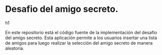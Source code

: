 <h1>Desafio del amigo secreto.</h1>h1

En este repositorio está el código fuente de la implementación del desafio del amigo secreto.
Esta aplicación permite a los usuarios insertar una lista de amigos para luego realizar la selección
del amigo secreto de manera aleatoria.
